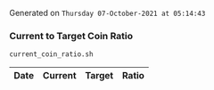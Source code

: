 Generated on `Thursday 07-October-2021 at 05:14:43`

### Current to Target Coin Ratio
`current_coin_ratio.sh`

Date|Current|Target|Ratio
---|---|---|---
